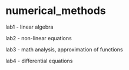 # numerical_methods

lab1 - linear algebra

lab2 - non-linear equations

lab3 - math analysis, approximation of functions

lab4 - differential equations
